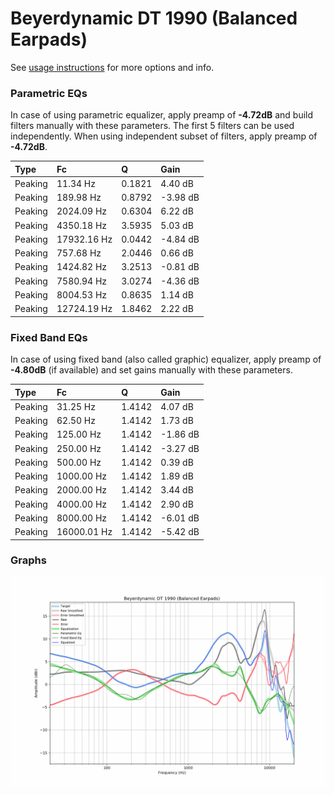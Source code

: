 # Beyerdynamic DT 1990 (Balanced Earpads)
See [usage instructions](https://github.com/jaakkopasanen/AutoEq#usage) for more options and info.

### Parametric EQs
In case of using parametric equalizer, apply preamp of **-4.72dB** and build filters manually
with these parameters. The first 5 filters can be used independently.
When using independent subset of filters, apply preamp of **-4.72dB**.

| Type    | Fc          |      Q | Gain     |
|:--------|:------------|:-------|:---------|
| Peaking | 11.34 Hz    | 0.1821 | 4.40 dB  |
| Peaking | 189.98 Hz   | 0.8792 | -3.98 dB |
| Peaking | 2024.09 Hz  | 0.6304 | 6.22 dB  |
| Peaking | 4350.18 Hz  | 3.5935 | 5.03 dB  |
| Peaking | 17932.16 Hz | 0.0442 | -4.84 dB |
| Peaking | 757.68 Hz   | 2.0446 | 0.66 dB  |
| Peaking | 1424.82 Hz  | 3.2513 | -0.81 dB |
| Peaking | 7580.94 Hz  | 3.0274 | -4.36 dB |
| Peaking | 8004.53 Hz  | 0.8635 | 1.14 dB  |
| Peaking | 12724.19 Hz | 1.8462 | 2.22 dB  |

### Fixed Band EQs
In case of using fixed band (also called graphic) equalizer, apply preamp of **-4.80dB**
(if available) and set gains manually with these parameters.

| Type    | Fc          |      Q | Gain     |
|:--------|:------------|:-------|:---------|
| Peaking | 31.25 Hz    | 1.4142 | 4.07 dB  |
| Peaking | 62.50 Hz    | 1.4142 | 1.73 dB  |
| Peaking | 125.00 Hz   | 1.4142 | -1.86 dB |
| Peaking | 250.00 Hz   | 1.4142 | -3.27 dB |
| Peaking | 500.00 Hz   | 1.4142 | 0.39 dB  |
| Peaking | 1000.00 Hz  | 1.4142 | 1.89 dB  |
| Peaking | 2000.00 Hz  | 1.4142 | 3.44 dB  |
| Peaking | 4000.00 Hz  | 1.4142 | 2.90 dB  |
| Peaking | 8000.00 Hz  | 1.4142 | -6.01 dB |
| Peaking | 16000.01 Hz | 1.4142 | -5.42 dB |

### Graphs
![](./Beyerdynamic%20DT%201990%20(Balanced%20Earpads).png)